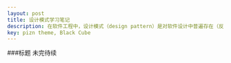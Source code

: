```yaml
---
layout: post
title: 设计模式学习笔记
description: 在软件工程中，设计模式（design pattern）是对软件设计中普遍存在（反复出现）的各种问题，所提出的解决方案。
key: pizn theme, Black Cube
---
```


###标题
未完待续
